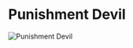 # Punishment Devil

![Punishment Devil](https://static.wikia.nocookie.net/chainsaw-man/images/b/be/Punishement_devil.png/revision/latest/scale-to-width-down/350?cb=20220814145346)

